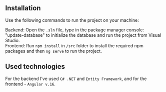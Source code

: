## Installation

Use the following commands to run the project on your machine:

Backend: Open the ```.sln``` file, type in the package manager console: "update-database" to initialize the database and run the project from Visual Studio. <br />
Frontend: Run ```npm install``` in ```/src``` folder to install the required npm packages and then ```ng serve``` to run the project.

## Used technologies

For the backend I've used ```C# .NET``` and ```Entity Framework```, and for the frontend - ```Angular v.16```.
